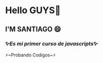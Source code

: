 # Hello GUYS👋
## I'M SANTIAGO 😄
### ✨_Es mi primer curso de javascripts_✨
   ⚡~Probando Codigos~⚡
<!--
**SantiagoRincon2192/santiagoRincon2192** is a ✨ _special_ ✨ repository because its `README.md` (this file) appears on your GitHub profile.

Here are some ideas to get you started:

- 🔭 I’m currently working on ...
- 🌱 I’m currently learning ...
- 👯 I’m looking to collaborate on ...
- 🤔 I’m looking for help with ...
- 💬 Ask me about ...
- 📫 How to reach me: ...
- 😄 Pronouns: ...
- ⚡ Fun fact: ...
-->
